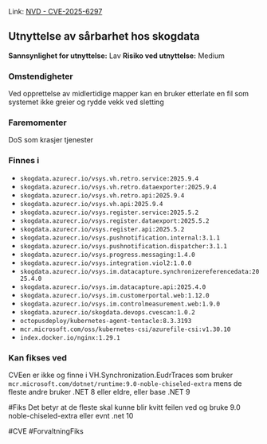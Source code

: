  Link: [NVD - CVE-2025-6297](https://nvd.nist.gov/vuln/detail/CVE-2025-6297)

## Utnyttelse av sårbarhet hos skogdata

**Sannsynlighet for utnyttelse:** Lav
**Risiko ved utnyttelse:** Medium
### Omstendigheter
Ved opprettelse av midlertidige mapper kan en bruker etterlate en fil som systemet ikke greier og rydde vekk ved sletting
### Faremomenter
DoS som krasjer tjenester

### Finnes i
- `skogdata.azurecr.io/vsys.vh.retro.service:2025.9.4`
- `skogdata.azurecr.io/vsys.vh.retro.dataexporter:2025.9.4`
- `skogdata.azurecr.io/vsys.vh.retro.api:2025.9.4`
- `skogdata.azurecr.io/vsys.vh.api:2025.9.4`
- `skogdata.azurecr.io/vsys.register.service:2025.5.2`
- `skogdata.azurecr.io/vsys.register.dataexport:2025.5.2`
- `skogdata.azurecr.io/vsys.register.api:2025.5.2`
- `skogdata.azurecr.io/vsys.pushnotification.internal:3.1.1`
- `skogdata.azurecr.io/vsys.pushnotification.dispatcher:3.1.1`
- `skogdata.azurecr.io/vsys.progress.messaging:1.4.0`
- `skogdata.azurecr.io/vsys.integration.viol2:1.0.0`
- `skogdata.azurecr.io/vsys.im.datacapture.synchronizereferencedata:2025.4.0`
- `skogdata.azurecr.io/vsys.im.datacapture.api:2025.4.0`
- `skogdata.azurecr.io/vsys.im.customerportal.web:1.12.0`
- `skogdata.azurecr.io/vsys.im.controlmeasurement.web:1.9.0`
- `skogdata.azurecr.io/skogdata.devops.cvescan:1.0.2`
- `octopusdeploy/kubernetes-agent-tentacle:8.3.3193`
- `mcr.microsoft.com/oss/kubernetes-csi/azurefile-csi:v1.30.10`
- `index.docker.io/nginx:1.29.1`

### Kan fikses ved
CVEen er ikke og finne i VH.Synchronization.EudrTraces som bruker `mcr.microsoft.com/dotnet/runtime:9.0-noble-chiseled-extra` mens de fleste andre bruker .NET 8 eller eldre, eller base .NET 9

#Fiks Det betyr at de fleste skal kunne blir kvitt feilen ved og bruke 9.0 noble-chiseled-extra eller evnt .net 10

#CVE 
#ForvaltningFiks 
